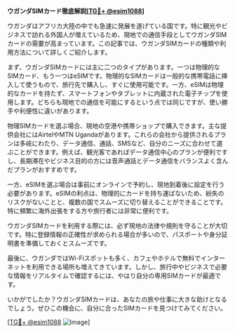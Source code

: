 **ウガンダSIMカード徹底解説[[TG💪+ @esim1088](https://t.me/s/esim1088)]**

ウガンダはアフリカ大陸の中でも急速に発展を遂げている国です。特に観光やビジネスで訪れる外国人が増えているため、現地での通信手段としてウガンダSIMカードの需要が高まっています。この記事では、ウガンダSIMカードの種類や利用方法について詳しくご紹介します。

まず、ウガンダSIMカードには主に二つのタイプがあります。一つは物理的なSIMカード、もう一つはeSIMです。物理的なSIMカードは一般的な携帯電話に挿入して使うもので、旅行先で購入し、すぐに使用可能です。一方、eSIMは物理的なカードを持たず、スマートフォンやタブレットに内蔵された電子チップを使用します。どちらも現地での通信を可能にするという点では同じですが、使い勝手や利便性に違いがあります。

物理SIMカードを選ぶ場合、現地の空港や携帯ショップで購入できます。主な提供会社にはAirtelやMTN Ugandaがあります。これらの会社から提供されるプランは多岐にわたり、データ通信、通話、SMSなど、自分のニーズに合わせて選ぶことができます。例えば、観光客であればデータ通信中心のプランが便利ですし、長期滞在やビジネス目的の方には音声通話とデータ通信をバランスよく含んだプランがおすすめです。

一方、eSIMを選ぶ場合は事前にオンラインで予約し、現地到着後に設定を行う必要があります。eSIMの利点は、物理的にカードを持ち運ばないため、紛失のリスクがないことと、複数の国でスムーズに切り替えることができることです。特に頻繁に海外出張をする方や旅行者には非常に便利です。

ウガンダSIMカードを利用する際には、必ず現地の法律や規則を守ることが大切です。特に登録情報の正確性が求められる場合が多いので、パスポートや身分証明書を準備しておくとスムーズです。

最後に、ウガンダではWi-Fiスポットも多く、カフェやホテルで無料でインターネットを利用できる場所も増えてきています。しかし、旅行中やビジネスで必要な情報をリアルタイムで確認するには、やはり自分の専用SIMカードが最適です。

いかがでしたか？ウガンダSIMカードは、あなたの旅や仕事に大きな助けとなるでしょう。ぜひこの機会に、自分に合ったSIMカードを見つけてみてください。

[[TG💪+ @esim1088](https://t.me/s/esim1088) ![Image](https://i.postimg.cc/Y0z9fWf4/image.png)]
